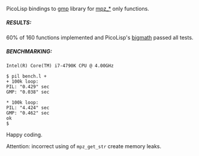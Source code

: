 PicoLisp bindings to [gmp](https://gmplib.org/) library for
[mpz_*](https://gmplib.org/manual/Integer-Functions) only functions.

##### RESULTS:
60% of 160 functions implemented and PicoLisp's
[bigmath](https://git.envs.net/mpech/pil21/src/branch/master/src/big.l)
passed all tests.

##### BENCHMARKING:
`Intel(R) Core(TM) i7-4790K CPU @ 4.00GHz`

```
$ pil bench.l +
+ 100k loop:
PIL: "0.429" sec
GMP: "0.038" sec

* 100k loop:
PIL: "4.424" sec
GMP: "0.462" sec
ok
$
```

Happy coding.


Attention: incorrect using of `mpz_get_str` create memory leaks.
